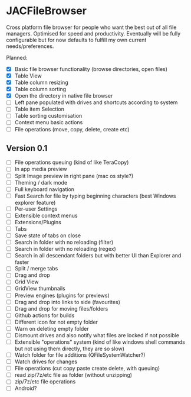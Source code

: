 # JACFileBrowser

Cross platform file browser for people who want the best out of all file managers.
Optimised for speed and productivity.
Eventually will be fully configurable but for now defaults to fulfill my own current needs/preferences.

Planned:
- [x] Basic file browser functionality (browse directories, open files)
- [x] Table View
- [x] Table column resizing 
- [x] Table column sorting
- [x] Open the directory in native file browser
- [ ] Left pane populated with drives and shortcuts according to system
- [ ] Table item Selection
- [ ] Table sorting customisation 
- [ ] Context menu basic actions
- [ ] File operations (move, copy, delete, create etc) 
## Version 0.1
- [ ] File operations queuing (kind of like TeraCopy)
- [ ] In app media preview
- [ ] Split Image preview in right pane (mac os style?)
- [ ] Theming / dark mode
- [ ] Full keyboard navigation
- [ ] Fast Search for file by typing beginning characters (best Windows explorer feature)
- [ ] Per-user Settings
- [ ] Extensible context menus
- [ ] Extensions/Plugins
- [ ] Tabs
- [ ] Save state of tabs on close
- [ ] Search in folder with no reloading (filter)
- [ ] Search in folder with no reloading (regex)
- [ ] Search in all descendant folders but with better UI than Explorer and faster 
- [ ] Split / merge tabs
- [ ] Drag and drop 
- [ ] Grid View
- [ ] GridView thumbnails
- [ ] Preview engines (plugins for previews)
- [ ] Drag and drop into links to side (favourites)
- [ ] Drag and drop for moving files/folders
- [ ] Github actions for builds
- [ ] Different icon for not empty folder 
- [ ] Warn on deleting empty folder
- [ ] Dismount drives and also notify what files are locked if not possible
- [ ] Extensible "operations" system (kind of like windows shell commands but not using them directly, they are so slow)
- [ ] Watch folder for file additions (QFileSystemWatcher?)
- [ ] Watch drives for changes
- [ ] File operations (cut copy paste create delete, with queuing)
- [ ] read zip/7z/etc file as folder (without unzipping)
- [ ] zip/7z/etc file operations
- [ ] Android?